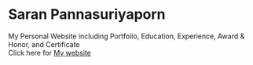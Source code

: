 # Saran Pannasuriyaporn
My Personal Website including Portfolio, Education, Experience, Award &amp; Honor, and Certificate <br>
Click here for [My website](https://saranpan.github.io/)